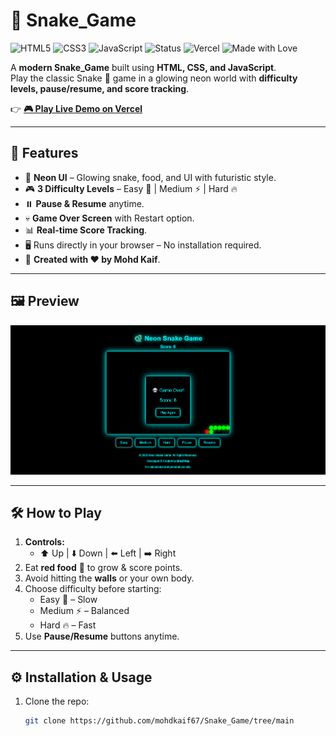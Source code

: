 # 🐍 Snake_Game

![HTML5](https://img.shields.io/badge/HTML5-orange?logo=html5&logoColor=white)
![CSS3](https://img.shields.io/badge/CSS3-blue?logo=css3&logoColor=white)
![JavaScript](https://img.shields.io/badge/JavaScript-yellow?logo=javascript&logoColor=black)
![Status](https://img.shields.io/badge/Status-Active-brightgreen)
![Vercel](https://img.shields.io/badge/Deployed%20on-Vercel-black?logo=vercel)
![Made with Love](https://img.shields.io/badge/Made%20with-%E2%9D%A4-red)

A **modern Snake_Game** built using **HTML, CSS, and JavaScript**.  
Play the classic Snake 🐍 game in a glowing neon world with **difficulty levels, pause/resume, and score tracking**.  

👉 **[🎮 Play Live Demo on Vercel](https://snake-game-beta-swart.vercel.app/)**  

---

## 🚀 Features

- 🎨 **Neon UI** – Glowing snake, food, and UI with futuristic style.  
- 🎮 **3 Difficulty Levels** – Easy 🐢 | Medium ⚡ | Hard 🔥  
- ⏸️ **Pause & Resume** anytime.  
- 💀 **Game Over Screen** with Restart option.  
- 📊 **Real-time Score Tracking**.  
- 🖥️ Runs directly in your browser – No installation required.  
- 📝 **Created with ❤️ by Mohd Kaif**.  

---

## 🖼️ Preview

![Game Screenshot](./screenshot.png)

---

## 🛠️ How to Play

1. **Controls:**  
   - ⬆️ Up | ⬇️ Down | ⬅️ Left | ➡️ Right  
2. Eat **red food** 🍎 to grow & score points.  
3. Avoid hitting the **walls** or your own body.  
4. Choose difficulty before starting:  
   - Easy 🐢 – Slow  
   - Medium ⚡ – Balanced  
   - Hard 🔥 – Fast  
5. Use **Pause/Resume** buttons anytime.  

---

## ⚙️ Installation & Usage

1. Clone the repo:
   ```bash
   git clone https://github.com/mohdkaif67/Snake_Game/tree/main






